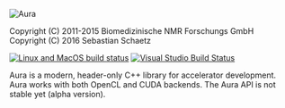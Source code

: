 ![Aura](https://raw.githubusercontent.com/sschaetz/aura/develop/doc/logo.png)

Copyright (C) 2011-2015 Biomedizinische NMR Forschungs GmbH  
Copyright (C) 2016 Sebastian Schaetz 

[<img src="https://travis-ci.org/sschaetz/aura.svg?branch=v2" alt="Linux and MacOS build status" />](https://travis-ci.org/sschaetz/aura)
[<img src="https://ci.appveyor.com/api/projects/status/7t648iafb5n94053?svg=true" alt="Visual Studio Build Status"/>](https://ci.appveyor.com/project/sschaetz/aura)

Aura is a modern, header-only C++ library for accelerator development. Aura 
works with both OpenCL and CUDA backends. The Aura API is not stable yet (alpha
version).
